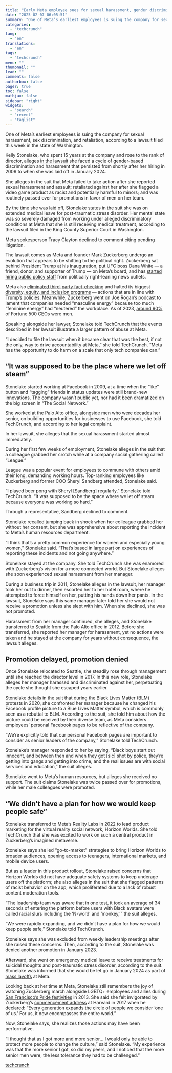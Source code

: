 ```yaml
---
title: "Early Meta employee sues for sexual harassment, gender discrimination"
date: "2025-02-07 06:05:51"
summary: "One of Meta’s earliest employees is suing the company for sexual harassment, sex discrimination, and retaliation, according to a lawsuit filed this week in the state of Washington. Kelly Stonelake, who spent 15 years at the company and rose to the rank of director, alleges in the lawsuit she faced..."
categories:
  - "techcrunch"
lang:
  - "en"
translations:
  - "en"
tags:
  - "techcrunch"
menu: ""
thumbnail: ""
lead: ""
comments: false
authorbox: false
pager: true
toc: false
mathjax: false
sidebar: "right"
widgets:
  - "search"
  - "recent"
  - "taglist"
---
```


One of Meta’s earliest employees is suing the company for sexual harassment, sex discrimination, and retaliation, according to a lawsuit filed this week in the state of Washington.

Kelly Stonelake, who spent 15 years at the company and rose to the rank of director, alleges [in the lawsuit](https://www.documentcloud.org/documents/25515010-stonelake-complaint/) she faced a cycle of gender-based discrimination and harassment that persisted from shortly after her hiring in 2009 to when she was laid off in January 2024.

She alleges in the suit that Meta failed to take action after she reported sexual harassment and assault; retaliated against her after she flagged a video game product as racist and potentially harmful to minors; and was routinely passed over for promotions in favor of men on her team.

By the time she was laid off, Stonelake states in the suit she was on extended medical leave for post-traumatic stress disorder. Her mental state was so severely damaged from working under alleged discriminatory conditions at Meta that she is still receiving medical treatment, according to the lawsuit filed in the King County Superior Court in Washington.

Meta spokesperson Tracy Clayton declined to comment citing pending litigation.

The lawsuit comes as Meta and founder Mark Zuckerberg undergo an evolution that appears to be shifting to the political right. Zuckerberg sat behind President Trump at his inauguration, put UFC boss Dana White — a friend, donor, and supporter of Trump — on Meta’s board, and has [started hiring public policy staff](https://x.com/henryrodgersdc/status/1887498234555199740) from politically right-leaning news outlets.

Meta also [eliminated third-party fact-checking](https://techcrunch.com/2025/01/07/meta-drops-fact-checking-and-loosens-its-content-moderation-rules/) and halted its biggest [diversity, equity, and inclusion programs](https://techcrunch.com/2025/01/10/meta-eliminates-dei-programs/) — actions that are in line with [Trump’s policies](https://www.whitehouse.gov/fact-sheets/2025/01/fact-sheet-president-donald-j-trump-protects-civil-rights-and-merit-based-opportunity-by-ending-illegal-dei/). Meanwhile, Zuckerberg went on Joe Rogan’s podcast to lament that companies needed “masculine energy” because too much “feminine energy” had “neutered” the workplace. As of 2023, [around 90%](https://www.nytimes.com/2023/08/14/business/women-chief-executives-retail-companies.html) of Fortune 500 CEOs were men.

Speaking alongside her lawyer, Stonelake told TechCrunch that the events described in her lawsuit illustrate a larger pattern of abuse at Meta.

“I decided to file the lawsuit when it became clear that was the best, if not the only, way to drive accountability at Meta,” she told TechCrunch. “Meta has the opportunity to do harm on a scale that only tech companies can.”

“It was supposed to be the place where we let off steam”
--------------------------------------------------------

Stonelake started working at Facebook in 2009, at a time when the “like” button and “tagging” friends in status updates were still brand-new innovations. The company wasn’t public yet, nor had it been dramatized on the big screen in “The Social Network.”

She worked at the Palo Alto office, alongside men who were decades her senior, on building opportunities for businesses to use Facebook, she told TechCrunch, and according to her legal complaint.

In her lawsuit, she alleges that the sexual harassment started almost immediately.

During her first few weeks of employment, Stonelake alleges in the suit that a colleague grabbed her crotch while at a company social gathering called “League.”

League was a popular event for employees to commune with others amid their long, demanding working hours. Top-ranking employees like Zuckerberg and former COO Sheryl Sandberg attended, Stonelake said.

“I played beer pong with Sheryl [Sandberg] regularly,” Stonelake told TechCrunch. “It was supposed to be the space where we let off steam because everyone was working so hard.”

Through a representative, Sandberg declined to comment.

Stonelake recalled jumping back in shock when her colleague grabbed her without her consent, but she was apprehensive about reporting the incident to Meta’s human resources department.

“I think that’s a pretty common experience for women and especially young women,” Stonelake said. “That’s based in large part on experiences of reporting these incidents and not going anywhere.”

Stonelake stayed at the company. She told TechCrunch she was enamored with Zuckerberg’s vision for a more connected world. But Stonelake alleges she soon experienced sexual harassment from her manager.

During a business trip in 2011, Stonelake alleges in the lawsuit, her manager took her out to dinner, then escorted her to her hotel room, where he attempted to force himself on her, putting his hands down her pants. In the lawsuit, Stonelake says this same manager later told her she would not receive a promotion unless she slept with him. When she declined, she was not promoted.

Harassment from her manager continued, she alleges, and Stonelake transferred to Seattle from the Palo Alto office in 2012. Before she transferred, she reported her manager for harassment, yet no actions were taken and he stayed at the company for years without consequence, the lawsuit alleges.

Promotion delayed, promotion denied
-----------------------------------

Once Stonelake relocated to Seattle, she steadily rose through management until she reached the director level in 2017. In this new role, Stonelake alleges her manager harassed and discriminated against her, perpetuating the cycle she thought she escaped years earlier.

Stonelake details in the suit that during the Black Lives Matter (BLM) protests in 2020, she confronted her manager because he changed his Facebook profile picture to a Blue Lives Matter symbol, which is commonly seen as a rebuttal to BLM. According to the suit, she told him about how the picture could be received by their diverse team, as Meta considers employees’ personal Facebook pages to be reflective of the company.

“We’re explicitly told that our personal Facebook pages are important to consider as senior leaders of the company,” Stonelake told TechCrunch.

Stonelake’s manager responded to her by saying, “Black boys start out innocent, and between then and when they got [sic] shot by police, they’re getting into gangs and getting into crime, and the real issues are with social services and education,” the suit alleges.

Stonelake went to Meta’s human resources, but alleges she received no support. The suit claims Stonelake was twice passed over for promotions, while her male colleagues were promoted.

“We didn’t have a plan for how we would keep people safe”
---------------------------------------------------------

Stonelake transferred to Meta’s Reality Labs in 2022 to lead product marketing for the virtual reality social network, Horizon Worlds. She told TechCrunch that she was excited to work on such a central product in Zuckerberg’s imagined metaverse.

Stonelake says she led “go-to-market” strategies to bring Horizon Worlds to broader audiences, opening access to teenagers, international markets, and mobile device users.

But as a leader in this product rollout, Stonelake raised concerns that Horizon Worlds did not have adequate safety systems to keep underage users off the platform; she also alleges in the suit that she flagged patterns of racist behavior on the app, which proliferated due to a lack of robust content moderation tools.

“The leadership team was aware that in one test, it took an average of 34 seconds of entering the platform before users with Black avatars were called racial slurs including the ‘N-word’ and ‘monkey,’” the suit alleges.

“We were rapidly expanding, and we didn’t have a plan for how we would keep people safe,” Stonelake told TechCrunch.

Stonelake says she was excluded from weekly leadership meetings after she raised these concerns. Then, according to the suit, Stonelake was denied another promotion in January 2023.

Afterward, she went on emergency medical leave to receive treatments for suicidal thoughts and post-traumatic stress disorder, according to the suit. Stonelake was informed that she would be let go in January 2024 as part of [mass layoffs](https://techcrunch.com/2024/10/16/meta-lays-off-employees-across-multiple-teams/) at Meta.

Looking back at her time at Meta, Stonelake still remembers the joy of watching Zuckerberg march alongside LGBTQ+ employees and allies during [San Francisco’s Pride festivities](https://www.businessinsider.com/mark-zuckerberg-gay-pride-parade-photos-2013-7) in 2013. She said she felt invigorated by Zuckerberg’s [commencement address](https://news.harvard.edu/gazette/story/2017/05/mark-zuckerbergs-speech-as-written-for-harvards-class-of-2017/) at Harvard in 2017 when he declared: “Every generation expands the circle of people we consider ‘one of us.’ For us, it now encompasses the entire world.”

Now, Stonelake says, she realizes those actions may have been performative.

“I thought that as I got more and more senior… I would only be able to protect more people to change the culture,” said Stonelake. “My experience was that the more senior I got, so did my peers, and I noticed that the more senior men were, the less tolerance they had to be challenged.”

[techcrunch](https://techcrunch.com/2025/02/06/early-meta-employee-sues-for-sexual-harassment-gender-discrimination/)
